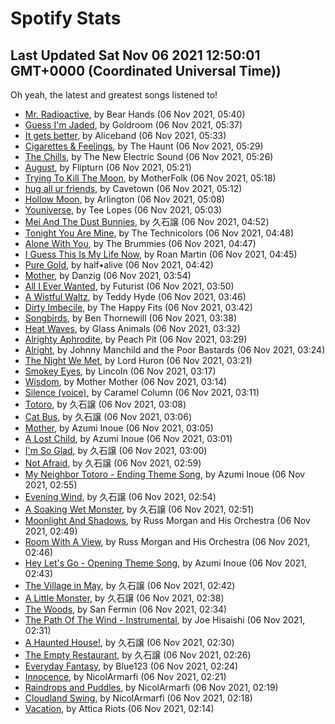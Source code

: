 
# Spotify Stats
## Last Updated Sat Nov 06 2021 12:50:01 GMT+0000 (Coordinated Universal Time))

Oh yeah, the latest and greatest songs listened to!

- [Mr. Radioactive](https://www.last.fm/music/Bear+Hands/_/Mr.+Radioactive), by Bear Hands (06 Nov 2021, 05:40)
- [Guess I'm Jaded](https://www.last.fm/music/Goldroom/_/Guess+I%27m+Jaded), by Goldroom (06 Nov 2021, 05:37)
- [It gets better](https://www.last.fm/music/Aliceband/_/It+gets+better), by Aliceband (06 Nov 2021, 05:33)
- [Cigarettes & Feelings](https://www.last.fm/music/The+Haunt/_/Cigarettes+&+Feelings), by The Haunt (06 Nov 2021, 05:29)
- [The Chills](https://www.last.fm/music/The+New+Electric+Sound/_/The+Chills), by The New Electric Sound (06 Nov 2021, 05:26)
- [August](https://www.last.fm/music/Flipturn/_/August), by Flipturn (06 Nov 2021, 05:21)
- [Trying To Kill The Moon](https://www.last.fm/music/MotherFolk/_/Trying+To+Kill+The+Moon), by MotherFolk (06 Nov 2021, 05:18)
- [hug all ur friends](https://www.last.fm/music/Cavetown/_/hug+all+ur+friends), by Cavetown (06 Nov 2021, 05:12)
- [Hollow Moon](https://www.last.fm/music/Arlington/_/Hollow+Moon), by Arlington (06 Nov 2021, 05:08)
- [Youniverse](https://www.last.fm/music/Tee+Lopes/_/Youniverse), by Tee Lopes (06 Nov 2021, 05:03)
- [Mei And The Dust Bunnies](https://www.last.fm/music/%E4%B9%85%E7%9F%B3%E8%AD%B2/_/Mei+And+The+Dust+Bunnies), by 久石譲 (06 Nov 2021, 04:52)
- [Tonight You Are Mine](https://www.last.fm/music/The+Technicolors/_/Tonight+You+Are+Mine), by The Technicolors (06 Nov 2021, 04:48)
- [Alone With You](https://www.last.fm/music/The+Brummies/_/Alone+With+You), by The Brummies (06 Nov 2021, 04:47)
- [I Guess This Is My Life Now](https://www.last.fm/music/Roan+Martin/_/I+Guess+This+Is+My+Life+Now), by Roan Martin (06 Nov 2021, 04:45)
- [Pure Gold](https://www.last.fm/music/half%E2%80%A2alive/_/Pure+Gold), by half•alive (06 Nov 2021, 04:42)
- [Mother](https://www.last.fm/music/Danzig/_/Mother), by Danzig (06 Nov 2021, 03:54)
- [All I Ever Wanted](https://www.last.fm/music/Futurist/_/All+I+Ever+Wanted), by Futurist (06 Nov 2021, 03:50)
- [A Wistful Waltz](https://www.last.fm/music/Teddy+Hyde/_/A+Wistful+Waltz), by Teddy Hyde (06 Nov 2021, 03:46)
- [Dirty Imbecile](https://www.last.fm/music/The+Happy+Fits/_/Dirty+Imbecile), by The Happy Fits (06 Nov 2021, 03:42)
- [Songbirds](https://www.last.fm/music/Ben+Thornewill/_/Songbirds), by Ben Thornewill (06 Nov 2021, 03:38)
- [Heat Waves](https://www.last.fm/music/Glass+Animals/_/Heat+Waves), by Glass Animals (06 Nov 2021, 03:32)
- [Alrighty Aphrodite](https://www.last.fm/music/Peach+Pit/_/Alrighty+Aphrodite), by Peach Pit (06 Nov 2021, 03:29)
- [Alright](https://www.last.fm/music/Johnny+Manchild+and+the+Poor+Bastards/_/Alright), by Johnny Manchild and the Poor Bastards (06 Nov 2021, 03:24)
- [The Night We Met](https://www.last.fm/music/Lord+Huron/_/The+Night+We+Met), by Lord Huron (06 Nov 2021, 03:21)
- [Smokey Eyes](https://www.last.fm/music/Lincoln/_/Smokey+Eyes), by Lincoln (06 Nov 2021, 03:17)
- [Wisdom](https://www.last.fm/music/Mother+Mother/_/Wisdom), by Mother Mother (06 Nov 2021, 03:14)
- [Silence (voice)](https://www.last.fm/music/Caramel+Column/_/Silence+(voice)), by Caramel Column (06 Nov 2021, 03:11)
- [Totoro](https://www.last.fm/music/%E4%B9%85%E7%9F%B3%E8%AD%B2/_/Totoro), by 久石譲 (06 Nov 2021, 03:08)
- [Cat Bus](https://www.last.fm/music/%E4%B9%85%E7%9F%B3%E8%AD%B2/_/Cat+Bus), by 久石譲 (06 Nov 2021, 03:06)
- [Mother](https://www.last.fm/music/Azumi+Inoue/_/Mother), by Azumi Inoue (06 Nov 2021, 03:05)
- [A Lost Child](https://www.last.fm/music/Azumi+Inoue/_/A+Lost+Child), by Azumi Inoue (06 Nov 2021, 03:01)
- [I'm So Glad](https://www.last.fm/music/%E4%B9%85%E7%9F%B3%E8%AD%B2/_/I%27m+So+Glad), by 久石譲 (06 Nov 2021, 03:00)
- [Not Afraid](https://www.last.fm/music/%E4%B9%85%E7%9F%B3%E8%AD%B2/_/Not+Afraid), by 久石譲 (06 Nov 2021, 02:59)
- [My Neighbor Totoro - Ending Theme Song](https://www.last.fm/music/Azumi+Inoue/_/My+Neighbor+Totoro+-+Ending+Theme+Song), by Azumi Inoue (06 Nov 2021, 02:55)
- [Evening Wind](https://www.last.fm/music/%E4%B9%85%E7%9F%B3%E8%AD%B2/_/Evening+Wind), by 久石譲 (06 Nov 2021, 02:54)
- [A Soaking Wet Monster](https://www.last.fm/music/%E4%B9%85%E7%9F%B3%E8%AD%B2/_/A+Soaking+Wet+Monster), by 久石譲 (06 Nov 2021, 02:51)
- [Moonlight And Shadows](https://www.last.fm/music/Russ+Morgan+and+His+Orchestra/_/Moonlight+And+Shadows), by Russ Morgan and His Orchestra (06 Nov 2021, 02:49)
- [Room With A View](https://www.last.fm/music/Russ+Morgan+and+His+Orchestra/_/Room+With+A+View), by Russ Morgan and His Orchestra (06 Nov 2021, 02:46)
- [Hey Let's Go - Opening Theme Song](https://www.last.fm/music/Azumi+Inoue/_/Hey+Let%27s+Go+-+Opening+Theme+Song), by Azumi Inoue (06 Nov 2021, 02:43)
- [The Village in May](https://www.last.fm/music/%E4%B9%85%E7%9F%B3%E8%AD%B2/_/The+Village+in+May), by 久石譲 (06 Nov 2021, 02:42)
- [A Little Monster](https://www.last.fm/music/%E4%B9%85%E7%9F%B3%E8%AD%B2/_/A+Little+Monster), by 久石譲 (06 Nov 2021, 02:38)
- [The Woods](https://www.last.fm/music/San+Fermin/_/The+Woods), by San Fermin (06 Nov 2021, 02:34)
- [The Path Of The Wind - Instrumental](https://www.last.fm/music/Joe+Hisaishi/_/The+Path+Of+The+Wind+-+Instrumental), by Joe Hisaishi (06 Nov 2021, 02:31)
- [A Haunted House!](https://www.last.fm/music/%E4%B9%85%E7%9F%B3%E8%AD%B2/_/A+Haunted+House!), by 久石譲 (06 Nov 2021, 02:30)
- [The Empty Restaurant](https://www.last.fm/music/%E4%B9%85%E7%9F%B3%E8%AD%B2/_/The+Empty+Restaurant), by 久石譲 (06 Nov 2021, 02:26)
- [Everyday Fantasy](https://www.last.fm/music/Blue123/_/Everyday+Fantasy), by Blue123 (06 Nov 2021, 02:24)
- [Innocence](https://www.last.fm/music/NicolArmarfi/_/Innocence), by NicolArmarfi (06 Nov 2021, 02:21)
- [Raindrops and Puddles](https://www.last.fm/music/NicolArmarfi/_/Raindrops+and+Puddles), by NicolArmarfi (06 Nov 2021, 02:19)
- [Cloudland Swing](https://www.last.fm/music/NicolArmarfi/_/Cloudland+Swing), by NicolArmarfi (06 Nov 2021, 02:18)
- [Vacation](https://www.last.fm/music/Attica+Riots/_/Vacation), by Attica Riots (06 Nov 2021, 02:14)
